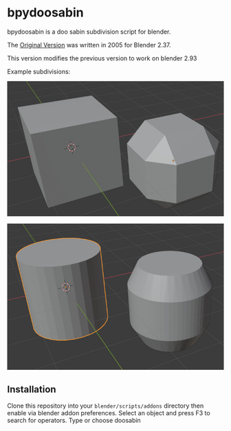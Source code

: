 # bpydoosabin
bpydoosabin is a doo sabin subdivision script for blender.

The [Original Version](https://scorpius.github.io/blender-plugins.htm) was written in 2005 for Blender 2.37.

This version modifies the previous version to work on blender 2.93

Example subdivisions:

![ds1](images/ds1.jpg)

![ds1](images/ds2.jpg)


## Installation
Clone this repository into your `blender/scripts/addons` directory then enable via blender addon preferences. Select an object and press F3 to search for operators. Type or choose doosabin
